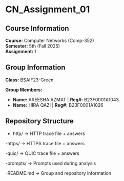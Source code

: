 # CN_Assignment_01

## Course Information
**Course:** Computer Networks (Comp-352)  
**Semester:** 5th (Fall 2025)  
**Assignment:** 1  

## Group Information
**Class:** BSAIF23-Green  

**Group Members:**  
- **Name:** AREESHA AZMAT | **Reg#:** B23F0001A1043  
- **Name:** HIRA QAZI | **Reg#:** B23F0001A1026

## Repository Structure
- http/ → HTTP trace file + answers

-https/ → HTTPS trace file + answers

-quic/ → QUIC trace file + answers

-prompts/ → Prompts used during analysis

-README.md → Group and repository information
